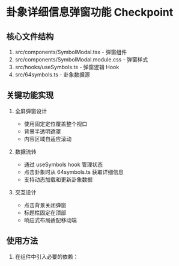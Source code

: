 # 卦象详细信息弹窗功能 Checkpoint

## 核心文件结构
1. src/components/SymbolModal.tsx - 弹窗组件
2. src/components/SymbolModal.module.css - 弹窗样式
3. src/hooks/useSymbols.ts - 弹窗逻辑 Hook
4. src/64symbols.ts - 卦象数据源

## 关键功能实现
1. 全屏弹窗设计
   - 使用固定定位覆盖整个视口
   - 背景半透明遮罩
   - 内容区域自适应滚动

2. 数据流转
   - 通过 useSymbols hook 管理状态
   - 点击卦象时从 64symbols.ts 获取详细信息
   - 支持动态加载和更新卦象数据

3. 交互设计
   - 点击背景关闭弹窗
   - 标题栏固定在顶部
   - 响应式布局适配移动端

## 使用方法
1. 在组件中引入必要的依赖： 